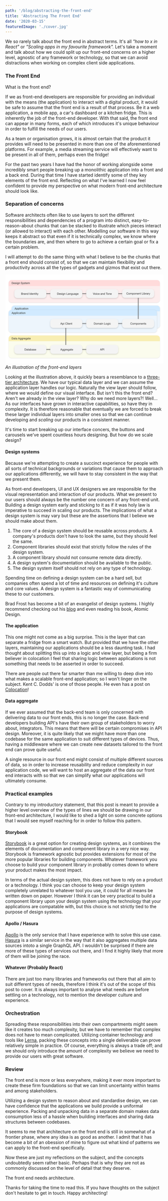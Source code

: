 ```yaml
---
path: '/blog/abstracting-the-front-end'
title: 'Abstracting The Front End'
date: '2020-03-15'
featuredImage: './cover.jpg'
---
```


We so rarely talk about the front end in abstract terms. It's all _"how to x in React"_ or _"Scaling apps in my favourite framework"._ Let's take a moment and talk about how we could split up our front-end concerns on a higher level, agnostic of any framework or technology, so that we can avoid distractions when working on complex client side applications.

### The Front End

What is the front end?

If we as front-end developers are responsible for providing an individual with the means (the application) to interact with a digital product, it would be safe to assume that the front end is a result of that process. Be it a web application, a mobile app, a car's dashboard or a kitchen fridge. This is inherently the job of the front-end developer. With that said, the front end can appear in many forms, each of which introduces it's unique behaviour in order to fulfill the needs of our users.

As a team or organisation grows, it is almost certain that the product it provides will need to be presented in more than one of the aforementioned platforms. For example, a media streaming service will effectively want to be present in all of them, perhaps even the fridge!

For the past two years I have had the honor of working alongside some incredibly smart people breaking up a monolithic application into a front and a back end. During that time I have started identify some of they key elements of the front end. Reflecting on what I've learned I now feel confident to provide my perspective on what modern front-end architecture should look like.

### Separation of concerns

Software architects often like to use layers to sort the different responsibilities and dependencies of a program into distinct, easy-to-reason-about chunks that can be stacked to illustrate which pieces interact (or allowed to interact) with each other. Modelling our software in this way keeps it abstract so that even if it is technically complex, we know where the boundaries are, and then where to go to achieve a certain goal or fix a certain problem.

I will attempt to do the same thing with what I believe to be the chunks that a front end should consist of, so that we can maintain flexibility and productivity across all the types of gadgets and gizmos that exist out there.

![An illustration of the front-end layers](./new-diagram.png)
_An illustration of the front-end layers_

Looking at the illustration above, it quickly bears a resemblance to a [three-tier architecture](https://en.wikipedia.org/wiki/Multitier_architecture). We have our typical data layer and we can assume the application layer handles our logic. Naturally the view layer should follow, where we would define our visual interface. But isn't this the front end? Aren't we already in the view layer? Why do we need more layers?! Well... As our interfaces have grown in interactive capabilities, so have they in complexity. It is therefore reasonable that eventually we are forced to break these larger individual layers into smaller ones so that we can continue developing and _scaling_ our products in a consistent manner.

It's time to start breaking up our interface concers, the buttons and carousels we've spent countless hours designing. But how do we scale design?

#### Design systems

Because we're attempting to create a succinct experience for people with all sorts of technical backgrounds or variations that cause them to approach our applications differently, we will have to stay consistent in the way that we present them.

As front-end developers, UI and UX designers we are responsible for the visual representation and interaction of our products. What we present to our users should always be the number one concern of any front-end unit. Building a design system early and sticking to it as if it was holy law is imperative to succeed in scaling our products. The implications of what a design system is may vary but these are the assertions that I believe we should make about them.

1. The core of a design system should be reusable across products. A company's products don't have to look the same,
   but they should feel the same.
2. Component libraries should exist that strictly follow the rules of the design system.
3. A component library should not consume remote data directly.
4. A design system's documentation should be available to the public.
5. The design system itself should not rely on any type of technology.

Spending time on defining a design system can be a hard sell, but companies often spend a lot of time and resources on defining it's culture and core values. A design system is a fantastic way of communicating these to our customers.

Brad Frost has become a bit of an evangelist of design systems. I highly recommend checking out his [blog](https://bradfrost.com/blog/) and even reading his book, Atomic Design.

#### The application

This one might not come as a big surprise. This is the layer that can separate a fridge from a smart watch. But provided that we have the other layers, maintaining our applications should be a less daunting task.
I had thought about splitting this up into a logic and view layer, but being a firm believer in colocation I feel that
sharing logic between applications is not something that needs to be asserted in order to succeed.

There are people out there far smarter than me willing to deep dive into what makes a scalable front-end application; so I won't linger on the subject. Kent C. Dodds' is one of those people. He even has a post on [Colocation](https://kentcdodds.com/blog/colocation)!

#### Data aggregate

If we ever assumed that the back-end team is only concerned with delivering data to our front ends, this is no longer the case. Back-end developers building API's have their own group of stakeholders to worry about, integrators. This means that there will be certain compromises in API design. Moreover, it is quite likely that we might have more than one codebase for the same application to suit different types of devices. Thus, having a middleware where we can create new datasets tailored to the front end can prove quite useful.

A single resource in our front end might consist of multiple different sources of data, so in order to increase reusability and reduce complexity in our application code, we will want to host an aggregate of the data our front end interacts with so that we can simplify what our applications will ultimately consume.

### Practical examples

Contrary to my introductory statement, that this post is meant to provide a higher level overview of the types of lines we should be drawing in our front-end architecture, I would like to shed a light on some concrete options that I would see myself reaching for in order to follow this pattern.

#### Storybook

[Storybook](https://storybook.js.org/) is a great option for creating design systems, as it combines the elements of documentation and component library in a very nice way. Storybook is framework agnostic but provides extensions for most of the more popular libraries for building components. Whatever framework you choose to build your component library in probably comes down to where your product makes the most impact.

In terms of the actual design system, this does not have to rely on a product or a technology. I think you can choose to keep your design system completely unrelated to whatever tool you use, it could for all means be written down on paper. However I think it can be very practical to build a component library upon your design system using the technology that your applications are compatable with, but this choice is not strictly tied to the purpose of design systems.

#### Apollo / Hasura

[Apollo](https://www.apollographql.com/) is the only service that I have experience with to solve this use case. [Hasura](https://hasura.io/) is a similar service in the way that it also aggregates multiple data sources intoto a single GraphQL API. I wouldn't be surprised if there are more of these types of services out there, and I find it highly likely that more of them will be joining the race.

#### Whatever (Probably React)

There are just too many libraries and frameworks out there that all aim to suit different types of needs, therefore I think it's out of the scope of this post to cover. It is always important to analyse what needs are before settling on a technology, not to mention the developer culture and experience.

### Orchestration

Spreading these responsibilities into their own compartments might seem like it creates too much complexity, but we have to remember that complex does not have to mean complicated. Utilizing container technology and tools like [Lerna](https://lerna.js.org/), packing these concepts into a single deliverable can prove relatively simple in practice. Of course, everything is always a trade off; and we should only introduce the amount of complexity we believe we need to provide our users with great software.

### Review

The front end is more or less everywhere, making it ever more important to create these firm foundations so that we can
limit uncertainty within teams and among stakeholders.

Utilizing a design system to reason about and standardise design, we can have confidence that the applications we build provide a uniformal experience. Packing and unpacking data in a separate domain makes data consumption less of a hassle when building interfaces and sharing data structures between codebases.

It seems to me that architecture on the front end is still in somewhat of a frontier phase, where any idea is as good as another. I admit that it has become a bit of an obession of mine to figure out what kind of patterns we can apply to the front-end specifically.

Now these are just my reflections on the subject, and the concepts undoubtedly seem rather basic. Perhaps that is why they are not as commonly discussed on the level of detail that they deserve.

The front end needs architecture.

Thanks for taking the time to read this. If you have thoughts on the subject don't hesitate to get in touch. Happy architecting!
